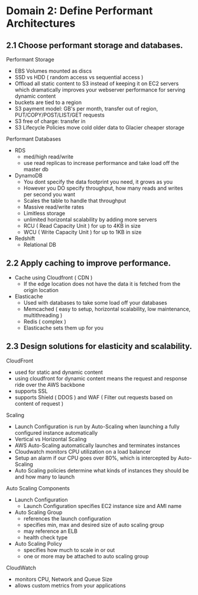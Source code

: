 # Domain 2: Define Performant Architectures

## 2.1 Choose performant storage and databases.

Performant Storage
- EBS Volumes mounted as discs 
- SSD vs HDD ( random access vs sequential access )
- Offload all static content to S3 instead of keeping it on EC2 servers which dramatically improves your webserver performance for serving dynamic content
- buckets are tied to a region
- S3 payment model: GB's per month, transfer out of region, PUT/COPY/POST/LIST/GET requests
- S3 free of charge: transfer in
- S3 Lifecycle Policies move cold older data to Glacier cheaper storage

Performant Databases
- RDS
  - med/high read/write
  - use read replicas to increase performance and take load off the master db
- DynamoDB
  - You dont specify the data footprint you need, it grows as you
  - However you DO specify throughput, how many reads and writes per second you want
  - Scales the table to handle that throughput
  - Massive read/write rates
  - Limitless storage
  - unlimited horizontal scalability by adding more servers
  - RCU ( Read Capacity Unit ) for up to 4KB in size
  - WCU ( Write Capacity Unit ) for up to 1KB in size
- Redshift
  - Relational DB

## 2.2 Apply caching to improve performance.

- Cache using Cloudfront ( CDN )
  - If the edge location does not have the data it is fetched from the origin location 
- Elasticache
  - Used with databases to take some load off your databases
  - Memcached ( easy to setup, horizontal scalability, low maintenance, multithreading )
  - Redis ( complex ) 
  - Elasticache sets them up for you

## 2.3 Design solutions for elasticity and scalability.

CloudFront
- used for static and dynamic content
- using cloudfront for dynamic content means the request and response ride over the AWS backbone
- supports SSL 
- supports Shield ( DDOS ) and WAF ( Filter out requests based on content of request )

Scaling
- Launch Configuration is run by Auto-Scaling when launching a fully configured instance automatically
- Vertical vs Horizontal Scaling
- AWS Auto-Scaling automatically launches and terminates instances
- Cloudwatch monitors CPU utilization on a load balancer
- Setup an alarm if our CPU goes over 80%, which is intercepted by Auto-Scaling
- Auto Scaling policies determine what kinds of instances they should be and how many to launch

Auto Scaling Components 
- Launch Configuration
  - Launch Configuration specifies EC2 instance size and AMI name
- Auto Scaling Group
  - references the launch configuration
  - specifies min, max and desired size of auto scaling group
  - may reference an ELB
  - health check type
- Auto Scaling Policy
  - specifies how much to scale in or out
  - one or more may be attached to auto scaling group

CloudWatch
- monitors CPU, Network and Queue Size
- allows custom metrics from your applications

